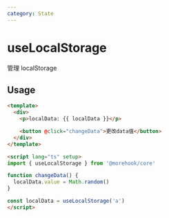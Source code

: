 ```yaml
---
category: State
---
```


# useLocalStorage

管理 localStorage

## Usage

```html
<template>
  <div>
    <p>localData: {{ localData }}</p>

    <button @click="changeData">更改data值</button>
  </div>
</template>

<script lang="ts" setup>
import { useLocalStorage } from '@morehook/core'

function changeData() {
  localData.value = Math.random()
}

const localData = useLocalStorage('a')
</script>
```